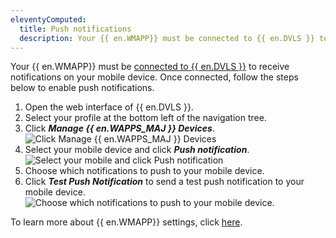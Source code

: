 ```yaml
---
eleventyComputed:
  title: Push notifications
  description: Your {{ en.WMAPP}} must be connected to {{ en.DVLS }} to receive notifications on your mobile device. 
---
```


Your {{ en.WMAPP}} must be [connected to {{ en.DVLS }}](/server/workspace/installation-setup/workspace-mobile-app/setup-mobile-devolutions-server/) to receive notifications on your mobile device. Once connected, follow the steps below to enable push notifications.
1. Open the web interface of {{ en.DVLS }}.
1. Select your profile at the bottom left of the navigation tree.  
1. Click ***Manage {{ en.WAPPS_MAJ }} Devices***.  
![Click Manage {{ en.WAPPS_MAJ }} Devices](https://webdevolutions.blob.core.windows.net/docs/en/server/ServerOp6113.png)  
1. Select your mobile device and click ***Push notification***.  
![Select your mobile and click Push notification](https://webdevolutions.blob.core.windows.net/docs/en/server/ServerOp6114.png)  
1. Choose which notifications to push to your mobile device. 
1. Click ***Test Push Notification*** to send a test push notification to your mobile device.
![Choose which notifications to push to your mobile device.](https://webdevolutions.blob.core.windows.net/docs/en/server/ServerOp6115.png)

To learn more about {{ en.WMAPP}} settings, click [here](/server/workspace/installation-setup/workspace-mobile-app/workspace-mobile-app-settings/).